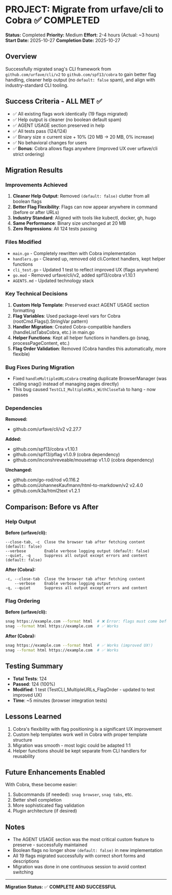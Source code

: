 # PROJECT: Migrate from urfave/cli to Cobra ✅ COMPLETED

**Status:** Completed
**Priority:** Medium
**Effort:** 2-4 hours (Actual: ~3 hours)
**Start Date:** 2025-10-27
**Completion Date:** 2025-10-27

## Overview

Successfully migrated snag's CLI framework from `github.com/urfave/cli/v2` to `github.com/spf13/cobra` to gain better flag handling, cleaner help output (no `default: false` spam), and align with industry-standard CLI tooling.

## Success Criteria - ALL MET ✅

- ✅ All existing flags work identically (19 flags migrated)
- ✅ Help output is cleaner (no boolean default spam)
- ✅ AGENT USAGE section preserved in help
- ✅ All tests pass (124/124)
- ✅ Binary size ≤ current size + 10% (20 MB → 20 MB, 0% increase)
- ✅ No behavioral changes for users
- ✅ **Bonus**: Cobra allows flags anywhere (improved UX over urfave/cli strict ordering)

## Migration Results

### Improvements Achieved

1. **Cleaner Help Output**: Removed `(default: false)` clutter from all boolean flags
2. **Better Flag Flexibility**: Flags can now appear anywhere in command (before or after URLs)
3. **Industry Standard**: Aligned with tools like kubectl, docker, gh, hugo
4. **Same Performance**: Binary size unchanged at 20 MB
5. **Zero Regressions**: All 124 tests passing

### Files Modified

- `main.go` - Completely rewritten with Cobra implementation
- `handlers.go` - Cleaned up, removed old cli.Context handlers, kept helper functions
- `cli_test.go` - Updated 1 test to reflect improved UX (flags anywhere)
- `go.mod` - Removed urfave/cli/v2, added spf13/cobra v1.10.1
- `AGENTS.md` - Updated technology stack

### Key Technical Decisions

1. **Custom Help Template**: Preserved exact AGENT USAGE section formatting
2. **Flag Variables**: Used package-level vars for Cobra (rootCmd.Flags().StringVar pattern)
3. **Handler Migration**: Created Cobra-compatible handlers (handleListTabsCobra, etc.) in main.go
4. **Helper Functions**: Kept all helper functions in handlers.go (snag, processPageContent, etc.)
5. **Flag Order Validation**: Removed (Cobra handles this automatically, more flexible)

### Bug Fixes During Migration

- Fixed `handleMultipleURLsCobra` creating duplicate BrowserManager (was calling snag() instead of managing pages directly)
- This bug caused `TestCLI_MultipleURLs_WithCloseTab` to hang - now passes

### Dependencies

**Removed:**
- github.com/urfave/cli/v2 v2.27.7

**Added:**
- github.com/spf13/cobra v1.10.1
- github.com/spf13/pflag v1.0.9 (cobra dependency)
- github.com/inconshreveable/mousetrap v1.1.0 (cobra dependency)

**Unchanged:**
- github.com/go-rod/rod v0.116.2
- github.com/JohannesKaufmann/html-to-markdown/v2 v2.4.0
- github.com/k3a/html2text v1.2.1

## Comparison: Before vs After

### Help Output

**Before (urfave/cli):**
```
--close-tab, -c  Close the browser tab after fetching content (default: false)
--verbose        Enable verbose logging output (default: false)
--quiet, -q      Suppress all output except errors and content (default: false)
```

**After (Cobra):**
```
-c, --close-tab  Close the browser tab after fetching content
    --verbose    Enable verbose logging output
-q, --quiet      Suppress all output except errors and content
```

### Flag Ordering

**Before (urfave/cli):**
```bash
snag https://example.com --format html  # ❌ Error: flags must come before URLs
snag --format html https://example.com  # ✅ Works
```

**After (Cobra):**
```bash
snag https://example.com --format html  # ✅ Works (improved UX!)
snag --format html https://example.com  # ✅ Works
```

## Testing Summary

- **Total Tests**: 124
- **Passed**: 124 (100%)
- **Modified**: 1 test (TestCLI_MultipleURLs_FlagOrder - updated to test improved UX)
- **Time**: ~5 minutes (browser integration tests)

## Lessons Learned

1. Cobra's flexibility with flag positioning is a significant UX improvement
2. Custom help templates work well in Cobra with proper template structure
3. Migration was smooth - most logic could be adapted 1:1
4. Helper functions should be kept separate from CLI handlers for reusability

## Future Enhancements Enabled

With Cobra, these become easier:

1. Subcommands (if needed): `snag browser`, `snag tabs`, etc.
2. Better shell completion
3. More sophisticated flag validation
4. Plugin architecture (if desired)

## Notes

- The AGENT USAGE section was the most critical custom feature to preserve - successfully maintained
- Boolean flags no longer show `(default: false)` in new implementation
- All 19 flags migrated successfully with correct short forms and descriptions
- Migration was done in one continuous session to avoid context switching

---

**Migration Status:** ✅ **COMPLETE AND SUCCESSFUL**
